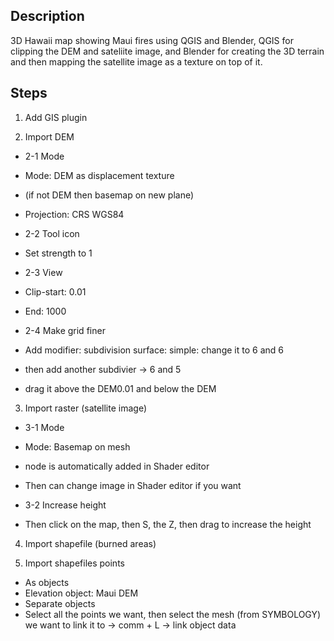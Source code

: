 ## Description
3D Hawaii map showing Maui fires using QGIS and Blender, QGIS for clipping the DEM and sateliite image, and Blender for creating the 3D terrain and then mapping the satellite image as a texture on top of it.

## Steps

1. Add GIS plugin
  
2. Import DEM

- 2-1 Mode
- Mode: DEM as displacement texture
- (if not DEM then basemap on new plane)
- Projection: CRS WGS84

- 2-2 Tool icon
- Set strength to 1   

- 2-3 View
- Clip-start: 0.01
- End: 1000

- 2-4 Make grid finer
- Add modifier: subdivision surface: simple: change it to 6 and 6
- then add another subdivier → 6 and 5
- drag it above the DEM0.01 and below the DEM

3. Import raster (satellite image)

- 3-1 Mode
- Mode: Basemap on mesh 
- node is automatically added in Shader editor
- Then can change image in Shader editor if you want

- 3-2 Increase height
- Then click on the map, then S, the Z, then drag to increase the height

4. Import shapefile (burned areas)

5. Import shapefiles points
- As objects
- Elevation object: Maui DEM 
- Separate objects
- Select all the points we want, then select the mesh (from SYMBOLOGY) we want to link it to
→ comm + L → link object data 





